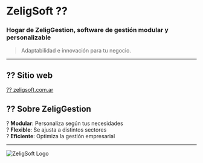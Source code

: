 # ZeligSoft ??
### Hogar de **ZeligGestion**, software de gestión modular y personalizable

> Adaptabilidad e innovación para tu negocio.

---

## ?? Sitio web
[?? zeligsoft.com.ar](https://zeligsoft.com.ar/)

## ?? Sobre ZeligGestion
? **Modular**: Personaliza según tus necesidades  
? **Flexible**: Se ajusta a distintos sectores  
? **Eficiente**: Optimiza la gestión empresarial  

---

![ZeligSoft Logo](https://zeligsoft.com.ar/)
